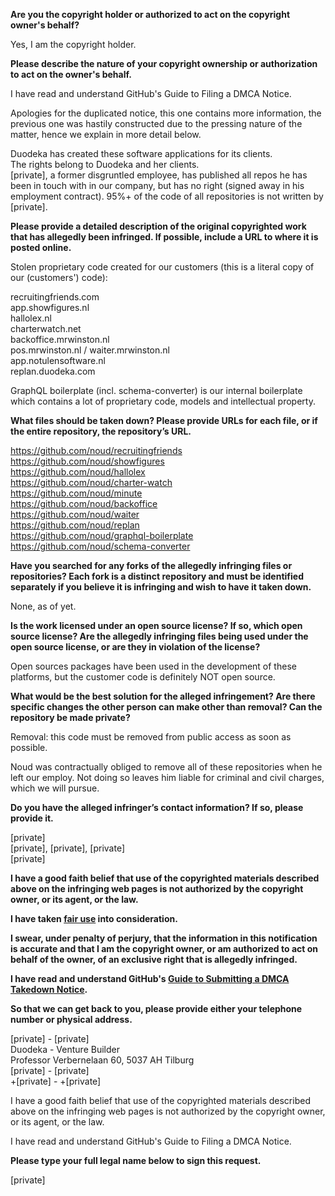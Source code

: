 **Are you the copyright holder or authorized to act on the copyright owner's behalf?**

Yes, I am the copyright holder.

**Please describe the nature of your copyright ownership or authorization to act on the owner's behalf.**

I have read and understand GitHub's Guide to Filing a DMCA Notice.

Apologies for the duplicated notice, this one contains more information, the previous one was hastily constructed due to the pressing nature of the matter, hence we explain in more detail below.

Duodeka has created these software applications for its clients.  
The rights belong to Duodeka and her clients.  
[private], a former disgruntled employee, has published all repos he has been in touch with in our company, but has no right (signed away in his employment contract).
95%+ of the code of all repositories is not written by [private].

**Please provide a detailed description of the original copyrighted work that has allegedly been infringed. If possible, include a URL to where it is posted online.**

Stolen proprietary code created for our customers (this is a literal copy of our (customers') code):

recruitingfriends.com  
app.showfigures.nl  
hallolex.nl  
charterwatch.net  
backoffice.mrwinston.nl  
pos.mrwinston.nl / waiter.mrwinston.nl  
app.notulensoftware.nl  
replan.duodeka.com

GraphQL boilerplate (incl. schema-converter) is our internal boilerplate which contains a lot of proprietary code, models and intellectual property.

**What files should be taken down? Please provide URLs for each file, or if the entire repository, the repository’s URL.**

https://github.com/noud/recruitingfriends  
https://github.com/noud/showfigures  
https://github.com/noud/hallolex  
https://github.com/noud/charter-watch  
https://github.com/noud/minute  
https://github.com/noud/backoffice  
https://github.com/noud/waiter  
https://github.com/noud/replan  
https://github.com/noud/graphql-boilerplate  
https://github.com/noud/schema-converter  

**Have you searched for any forks of the allegedly infringing files or repositories? Each fork is a distinct repository and must be identified separately if you believe it is infringing and wish to have it taken down.**

None, as of yet.

**Is the work licensed under an open source license? If so, which open source license? Are the allegedly infringing files being used under the open source license, or are they in violation of the license?**

Open sources packages have been used in the development of these platforms, but the customer code is definitely NOT open source.

**What would be the best solution for the alleged infringement? Are there specific changes the other person can make other than removal? Can the repository be made private?**

Removal: this code must be removed from public access as soon as possible.

Noud was contractually obliged to remove all of these repositories when he left our employ. Not doing so leaves him liable for criminal and civil charges, which we will pursue.

**Do you have the alleged infringer’s contact information? If so, please provide it.**

[private]  
[private], [private], [private]  
[private]  

**I have a good faith belief that use of the copyrighted materials described above on the infringing web pages is not authorized by the copyright owner, or its agent, or the law.**

**I have taken <a href="https://www.lumendatabase.org/topics/22">fair use</a> into consideration.**

**I swear, under penalty of perjury, that the information in this notification is accurate and that I am the copyright owner, or am authorized to act on behalf of the owner, of an exclusive right that is allegedly infringed.**

**I have read and understand GitHub's <a href="https://docs.github.com/articles/guide-to-submitting-a-dmca-takedown-notice/">Guide to Submitting a DMCA Takedown Notice</a>.**

**So that we can get back to you, please provide either your telephone number or physical address.**

[private] - [private]  
Duodeka - Venture Builder  
Professor Verbernelaan 60, 5037 AH Tilburg  
[private] - [private]  
+[private] - +[private]  

I have a good faith belief that use of the copyrighted materials described above on the infringing web pages is not authorized by the copyright owner, or its agent, or the law.

I have read and understand GitHub's Guide to Filing a DMCA Notice.

**Please type your full legal name below to sign this request.**

[private]
